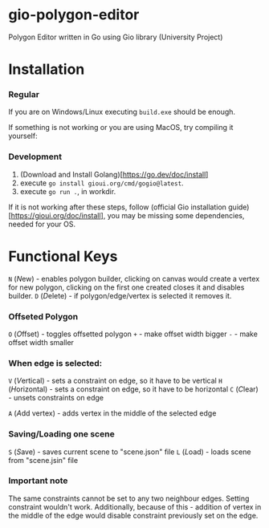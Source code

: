 # gio-polygon-editor
Polygon Editor written in Go using Gio library (University Project)

# Installation
### Regular
If you are on Windows/Linux executing `build.exe` should be enough.

If something is not working or you are using MacOS, try compiling it yourself:
### Development
1. (Download and Install Golang)[https://go.dev/doc/install]
2. execute `go install gioui.org/cmd/gogio@latest`.
3. execute `go run .`, in workdir.

If it is not working after these steps, follow (official Gio installation guide)[https://gioui.org/doc/install], you may be missing some dependencies, needed for your OS.

# Functional Keys
`N` (*N*ew) - enables polygon builder, clicking on canvas would create a vertex for new polygon, clicking on the first one created closes it and disables builder. 
`D` (*D*elete) - if polygon/edge/vertex is selected it removes it.

### Offseted Polygon
`O` (*O*ffset) - toggles offsetted polygon
`+` - make offset width bigger
`-` - make offset width smaller

### When edge is selected:
`V` (*V*ertical) - sets a constraint on edge, so it have to be vertical
`H` (*H*orizontal) - sets a constraint on edge, so it have to be horizontal
`C` (*C*lear) - unsets constraints on edge

`A` (*A*dd vertex) - adds vertex in the middle of the selected edge

### Saving/Loading one scene
`S` (*S*ave) - saves current scene to "scene.json" file
`L` (*L*oad) - loads scene from "scene.jsin" file

### Important note
The same constraints cannot be set to any two neighbour edges. Setting constraint wouldn't work. Additionally, because of this - addition of vertex in the middle of the edge would disable constraint previously set on the edge.
